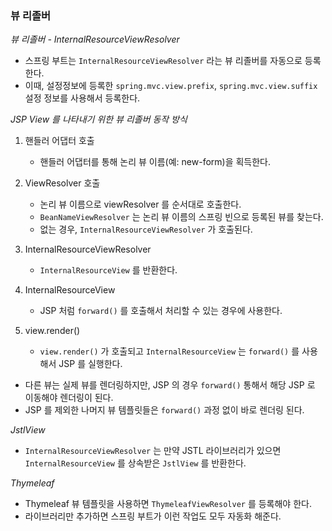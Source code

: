 ### 뷰 리졸버

*뷰 리졸버 - InternalResourceViewResolver*
- 스프링 부트는 `InternalResourceViewResolver` 라는 뷰 리졸버를 자동으로 등록한다.
- 이때, 설정정보에 등록한 `spring.mvc.view.prefix`, `spring.mvc.view.suffix` 설정 정보를 사용해서 등록한다.

*JSP View 를 나타내기 위한 뷰 리졸버 동작 방식*
1. 핸들러 어댑터 호출  
    - 핸들러 어댑터를 통해 논리 뷰 이름(예: new-form)을 획득한다.

2. ViewResolver 호출
    - 논리 뷰 이름으로 viewResolver 를 순서대로 호출한다.
    - `BeanNameViewResolver` 는 논리 뷰 이름의 스프링 빈으로 등록된 뷰를 찾는다.
    - 없는 경우, `InternalResourceViewResolver` 가 호출된다.
    
3. InternalResourceViewResolver
    - `InternalResourceView` 를 반환한다.
    
4. InternalResourceView
    - JSP 처럼 `forward()` 를 호출해서 처리할 수 있는 경우에 사용한다.
    
5. view.render()
    - `view.render()` 가 호출되고 `InternalResourceView` 는 `forward()` 를 사용해서 JSP 를 실행한다.
   
- 다른 뷰는 실제 뷰를 렌더링하지만, JSP 의 경우 `forward()` 통해서 해당 JSP 로 이동해야 렌더링이 된다.
- JSP 를 제외한 나머지 뷰 템플릿들은 `forward()` 과정 없이 바로 렌더링 된다.
    
*JstlView*
- `InternalResourceViewResolver` 는 만약 JSTL 라이브러리가 있으면 `InternalResourceView` 를 상속받은 `JstlView` 를 반환한다.

*Thymeleaf*
- Thymeleaf 뷰 템플릿을 사용하면 `ThymeleafViewResolver` 를 등록해야 한다.
- 라이브러리만 추가하면 스프링 부트가 이런 작업도 모두 자동화 해준다.
